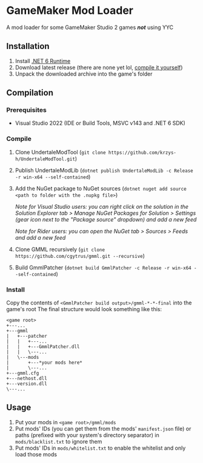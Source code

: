 # GameMaker Mod Loader
A mod loader for some GameMaker Studio 2 games ***not*** using YYC

## Installation
1. Install [.NET 6 Runtime](https://dotnet.microsoft.com/en-us/download/dotnet/thank-you/runtime-6.0.3-windows-x64-installer)
2. Download latest release (there are none yet lol, [compile it yourself](#Compilation))
3. Unpack the downloaded archive into the game's folder

## Compilation
### Prerequisites
- Visual Studio 2022 (IDE or Build Tools, MSVC v143 and .NET 6 SDK)
### Compile
1. Clone UndertaleModTool (`git clone https://github.com/krzys-h/UndertaleModTool.git`)
2. Publish UndertaleModLib (`dotnet publish UndertaleModLib -c Release -r win-x64 --self-contained`)
3. Add the NuGet package to NuGet sources (`dotnet nuget add source <path to folder with the .nupkg file>`)

   *Note for Visual Studio users: you can right click on the solution in the Solution Explorer tab >
Manage NuGet Packages for Solution > Settings (gear icon next to the "Package source" dropdown) and add a new feed*

   *Note for Rider users: you can open the NuGet tab > Sources > Feeds and add a new feed*
4. Clone GMML recursively (`git clone https://github.com/cgytrus/gmml.git --recursive`)
5. Build GmmlPatcher (`dotnet build GmmlPatcher -c Release -r win-x64 --self-contained`)
### Install
Copy the contents of `<GmmlPatcher build output>/gmml-*-*-final` into the game's root
The final structure would look something like this:
```
<game root>
+---...
+---gmml
|   +---patcher
|   |   +---...
|   |   +---GmmlPatcher.dll
|   |   \---...
|   \---mods
|       +---*your mods here*
|       \---...
+---gmml.cfg
+---nethost.dll
+---version.dll
\---...
```

## Usage
1. Put your mods in `<game root>/gmml/mods`
2. Put mods' IDs (you can get them from the mods' `manifest.json` file) or paths (prefixed with your system's directory separator)
   in `mods/blacklist.txt` to ignore them
3. Put mods' IDs in `mods/whitelist.txt` to enable the whitelist and only load those mods
